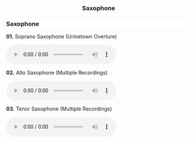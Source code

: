 <h3 style="text-align: center" class="hideOnMobile">Saxophone</h3>
<!-- js-flickity -->
<div class="gallery"
  data-flickity-options='{ 
    "watchCSS": true, "wrapAround": true
  }'>
  <!-- begin instrument -->
  <div class="gallery-cell">
    <div class="sampleContainer">
      <div class="sampleMeta" style="background: url(/static/img/sax_closeup.jpg) white top right/cover no-repeat">
        <h3>Saxophone</h3>
      </div>
      <div class="sampleMp3">
        <div class="mp3Container">
          <div class="mp3Item">
            <p><b>01.</b> Soprano Saxophone (Urinetown Overture)</p>
            <audio controls style="background: none">
              <source src="/static/mp3/sax/urinetown_soprano.mp3" type="audio/mpeg">
              Your browser does not support the audio element.
            </audio>
          </div>
          <div class="mp3Item">
            <p><b>02.</b> Alto Saxophone (Multiple Recordings)</p>
            <audio controls style="background: none">
              <source src="/static/mp3/sax/alto.mp3" type="audio/mpeg">
              Your browser does not support the audio element.
            </audio>
          </div>
          <div class="mp3Item">
            <p><b>03.</b> Tenor Saxophone (Multiple Recordings)</p>
            <audio controls style="background: none">
              <source src="/static/mp3/sax/tenor.mp3" type="audio/mpeg">
              Your browser does not support the audio element.
            </audio>
          </div>
        </div>
      </div>
    </div>    
  </div>
  <!-- <div class="gallery-cell">
    <div class="sampleContainer">
      <div class="sampleMeta" style="background: url(/static/img/tenor_sax.jpg) white top right/cover no-repeat">
        <h3>Soprano Saxophone</h3>
      </div>
      <div class="sampleMp3">
        <iframe width="100%" height="350" src="https://www.youtube.com/embed/nJV2m3bxikU" frameborder="0" allow="accelerometer; autoplay; clipboard-write; encrypted-media; gyroscope; picture-in-picture" allowfullscreen></iframe>
      </div>
    </div>    
  </div>
  <div class="gallery-cell">
    <div class="sampleContainer">
      <div class="sampleMeta" style="background: url(/static/img/tenor_sax.jpg) white top right/cover no-repeat">
        <h3>Tenor and Baritone Saxophone</h3>
      </div>
      <div class="sampleMp3">
        Audio samples coming soon
      </div>
    </div>    
  </div> -->
  <!-- <div class="gallery-cell">
    <div class="sampleContainer">
      <div class="sampleMeta" style="background: url(/static/img/saxophone.jpg) white top right/cover no-repeat">
        <h3 class="hideOnMobile">Saxophone</h3>
      </div>
      <div class="sampleMp3">
        <p>This is all content about the saxophone.</p>
      </div>
    </div>    
  </div> -->
</div>
<!-- end instrument -->
